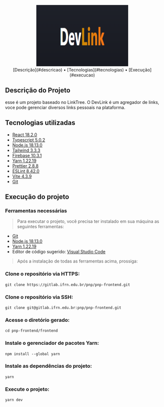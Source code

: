 <section align="center" style="margin-bottom: 2em">
  <img src = "./public/Logo.png" width="300" height="200"></img> 
  <div>
    [Descrição](#descricao) •
    [Tecnologias](#tecnologias) •
    [Execução](#execucao) 
  </div>
</section>

## Descrição do Projeto <a name="descricao"></a>

esse é um projeto baseado no LinkTree. O DevLink é um agregador de links, voce pode gerenciar diversos links pessoais na plataforma.

## Tecnologias utilizadas <a name="tecnologias"></a>

- [React 18.2.0](https://pt-br.reactjs.org/)
- [Typescript 5.0.2](https://www.typescriptlang.org/)
- [Node.js 18.13.0](https://nodejs.org/pt-br)
- [Tailwind 3.3.3](https://tailwindcss.com)
- [Firebase 10.3.1](https://console.firebase.google.com)
- [Yarn 1.22.19](https://yarnpkg.com/)
- [Prettier 2.8.8](https://prettier.io/)
- [ESLint 8.42.0](https://eslint.org/)
- [Vite 4.3.9](https://vitejs.dev/)
- [Git](https://git-scm.com/)


## Execução do projeto <a name="execucao"></a>

### Ferramentas necessárias

> Para executar o projeto, você precisa ter instalado em sua máquina as seguintes ferramentas:

- [Git](https://git-scm.com)
- [Node.js 18.13.0](https://nodejs.org/en/)
- [Yarn 1.22.19](https://yarnpkg.com/)
- Editor de código sugerido: [Visual Studio Code](https://code.visualstudio.com/)

> Após a instalação de todas as ferramentas acima, prossiga:

### Clone o repositório via HTTPS:

```
git clone https://gitlab.ifrn.edu.br/pnp/pnp-frontend.git
```

### Clone o repositório via SSH:

```
git clone git@gitlab.ifrn.edu.br:pnp/pnp-frontend.git
```

### Acesse o diretório gerado:

```
cd pnp-frontend/frontend
```

### Instale o gerenciador de pacotes Yarn:

```
npm install --global yarn
```

### Instale as dependências do projeto:

```
yarn
```

### Execute o projeto:

```
yarn dev
```